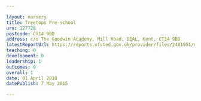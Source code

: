 ```yaml
---

layout: nursery
title: Treetops Pre-school
urn: 127728
postcode: CT14 9BD
address: c/o The Goodwin Academy, Mill Road, DEAL, Kent, CT14 9BD
latestReportUrl: https://reports.ofsted.gov.uk/provider/files/2481951/urn/127728.pdf
teaching: 0
development: 0
leadership: 1
outcomes: 0
overall: 1
date: 01 April 2018 
datePublish: 7 May 2015

---
```

